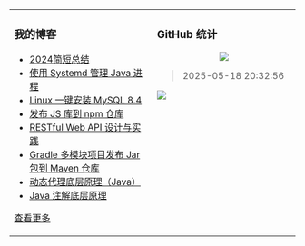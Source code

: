 <table align="center"><tr>
<td valign="top" width="50%">

### 我的博客
- [2024简短总结](https://taketoday.cn/articles/2024-year-end-summary)
- [使用 Systemd 管理 Java 进程](https://taketoday.cn/articles/using-systemd-to-manage-Java-processes)
- [Linux 一键安装 MySQL 8.4](https://taketoday.cn/articles/install-linux-mysql-8.4-in-one-click)
- [发布 JS 库到 npm 仓库](https://taketoday.cn/articles/publish-packages-to-npmjs)
- [RESTful Web API 设计与实践](https://taketoday.cn/articles/restful-web-api-design-and-practice)
- [Gradle 多模块项目发布 Jar 包到 Maven 仓库](https://taketoday.cn/articles/gradle-multi-module-projects-publish-packages-to-maven)
- [动态代理底层原理（Java）](https://taketoday.cn/articles/java-dynamic-proxy-underlying-principles)
- [Java 注解底层原理](https://taketoday.cn/articles/the-underlying-principles-of-java-annotations)

[查看更多](https://taketoday.cn)

</td>
<td valign="top" width="50%">

### GitHub 统计
<p align="center">
  <img src="https://github-readme-stats.vercel.app/api?username=TAKETODAY"/>
</p>

> 2025-05-18 20:32:56
    
<a title="Hits" target="_blank" href="https://github.com/TAKETODAY/TAKETODAY">
    <img src="https://hits.b3log.org/TAKETODAY/TAKETODAY.svg">
</a>

</td>
</tr></table>
